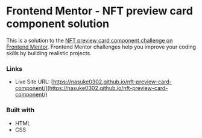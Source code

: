 # Frontend Mentor - NFT preview card component solution

This is a solution to the [NFT preview card component challenge on Frontend Mentor](https://www.frontendmentor.io/challenges/nft-preview-card-component-SbdUL_w0U). Frontend Mentor challenges help you improve your coding skills by building realistic projects. 

### Links

- Live Site URL: [https://nasuke0302.github.io/nft-preview-card-component/](https://nasuke0302.github.io/nft-preview-card-component/)

### Built with

- HTML
- CSS